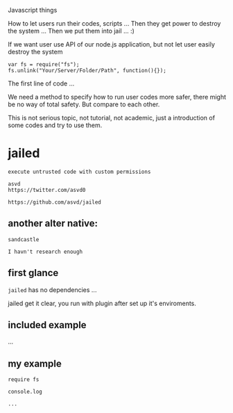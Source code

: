 

Javascript things

How to let users run their codes, scripts ...
Then they get power to destroy the system ...
Then we put them into jail ...
:)



If we want user use API of our node.js application,
but not let user easily destroy the system

    var fs = require("fs");
    fs.unlink("Your/Server/Folder/Path", function(){});

The first line of code ...


We need a method to specify how to run user codes more safer, there might be
no way of total safety.  But compare to each other.

This is not serious topic, not tutorial, not academic, just a introduction of some codes
and try to use them.


# jailed
    
    execute untrusted code with custom permissions 

    asvd
    https://twitter.com/asvd0

    https://github.com/asvd/jailed


## another alter native:
    sandcastle

    I havn't research enough


## first glance

`jailed` has no dependencies ...

jailed get it clear, you run with plugin after set up it's enviroments.


## included example
...

## my example
    
    require fs

    console.log

    ...






<!--
    vim: set ft=markdown tw=78:
-->
